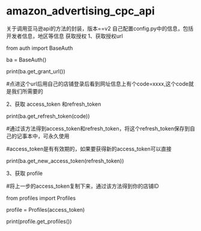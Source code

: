# amazon_advertising_cpc_api
关于调用亚马逊api的方法的封装，版本==v2
自己配置config.py中的信息，包括开发者信息，地区等信息
获取授权
1、获取授权url

from auth import BaseAuth 

ba = BaseAuth()

print(ba.get_grant_url())

#点进这个url后用自己的店铺登录后看到网址信息上有个code=xxxx,这个code就是我们所需要的


2、获取 access_token 和refresh_token

print(ba.get_refresh_token(code))

#通过该方法得到access_token和refresh_token，将这个refresh_token保存到自己的记事本中，可永久使用

#access_token是有有效期的，如果要获得新的access_token可以直接

print(ba.get_new_access_token(refresh_token))

3、获取 profile

#将上一步的access_token复制下来，通过该方法得到你的店铺ID

from profiles import Profiles

profile = Profiles(access_token)

print(profile.get_profiles())
